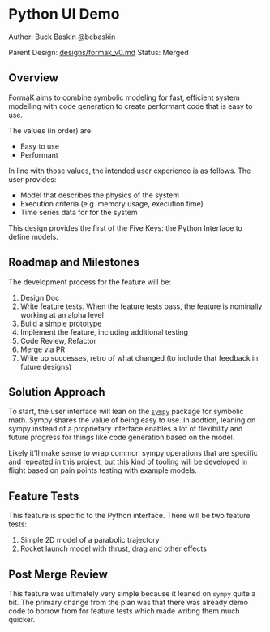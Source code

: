 # Python UI Demo

Author: Buck Baskin @bebaskin

Parent Design: [designs/formak_v0.md](../designs/formak_v0.md)
Status: Merged

## Overview

FormaK aims to combine symbolic modeling for fast, efficient system modelling
with code generation to create performant code that is easy to use.

The values (in order) are:
- Easy to use
- Performant

In line with those values, the intended user experience is as follows. The user
provides:
- Model that describes the physics of the system
- Execution criteria (e.g. memory usage, execution time)
- Time series data for for the system

This design provides the first of the Five Keys: the Python Interface to define models.

## Roadmap and Milestones

The development process for the feature will be:

1. Design Doc
2. Write feature tests. When the feature tests pass, the feature is nominally working at an alpha level
3. Build a simple prototype
4. Implement the feature, including additional testing
5. Code Review, Refactor
6. Merge via PR
7. Write up successes, retro of what changed (to include that feedback in future designs)

## Solution Approach

To start, the user interface will lean on the
[`sympy`](https://www.sympy.org/en/index.html) package for symbolic math. Sympy
shares the value of being easy to use. In addtion, leaning on sympy instead of a
proprietary interface enables a lot of flexibility and future progress for
things like code generation based on the model.

Likely it'll make sense to wrap common sympy operations that are specific and
repeated in this project, but this kind of tooling will be developed in flight
based on pain points testing with example models.

## Feature Tests

This feature is specific to the Python interface. There will be two feature tests:
1. Simple 2D model of a parabolic trajectory
2. Rocket launch model with thrust, drag and other effects

## Post Merge Review

This feature was ultimately very simple because it leaned on `sympy` quite a
bit. The primary change from the plan was that there was already demo code to
borrow from for feature tests which made writing them much quicker.

